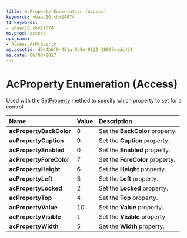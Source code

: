 ```yaml
---
title: AcProperty Enumeration (Access)
keywords: vbaac10.chm14074
f1_keywords:
- vbaac10.chm14074
ms.prod: access
api_name:
- Access.AcProperty
ms.assetid: d5a4b6f9-451a-9b8e-9120-18097ecdc494
ms.date: 06/08/2017
---
```



# AcProperty Enumeration (Access)

Used with the [SetProperty](docmd-setproperty-method-access.md) method to specify which property to set for a control.



|**Name**|**Value**|**Description**|
|:-----|:-----|:-----|
|**acPropertyBackColor**|8|Set the **BackColor** property.|
|**acPropertyCaption**|9|Set the **Caption** property.|
|**acPropertyEnabled**|0|Set the **Enabled** property.|
|**acPropertyForeColor**|7|Set the **ForeColor** property.|
|**acPropertyHeight**|6|Set the **Height** property.|
|**acPropertyLeft**|3|Set the **Left** property.|
|**acPropertyLocked**|2|Set the **Locked** property.|
|**acPropertyTop**|4|Set the **Top** property.|
|**acPropertyValue**|10|Set the **Value** property.|
|**acPropertyVisible**|1|Set the **Visible** property.|
|**acPropertyWidth**|5|Set the **Width** property.|

